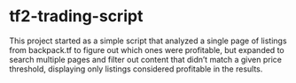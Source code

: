 # tf2-trading-script
This project started as a simple script that analyzed a single page of listings from backpack.tf to figure out which ones were profitable, but expanded to search multiple pages and filter out content that didn’t match a given price threshold, displaying only listings considered profitable in the results. 
